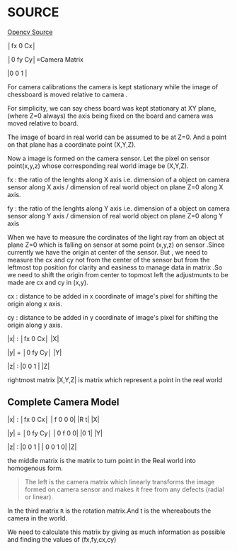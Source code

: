 # SOURCE

[Opencv Source](https://docs.opencv.org/3.1.0/dc/dbb/tutorial_py_calibration.html)

│fx 0 Cx│

│0 fy Cy│=Camera Matrix

|0 0  1 |

For camera calibrations the camera is kept stationary while the image of chessboard is moved relative to camera .

For simplicity, we can say chess board was kept stationary at XY plane, (where Z=0 always) the axis being fixed on the board and camera was moved relative to board. 

The image of board in real world can be assumed to be at Z=0. And a point on that plane has a coordinate point (X,Y,Z).

Now a image is formed on the camera sensor. Let the pixel on sensor point(x,y,z) whose corresponding real world image be (X,Y,Z).

fx : the ratio of the lenghts along X axis i.e. dimension of a object on camera sensor along X axis / dimension of real world object on plane Z=0 along X axis.

fy : the ratio of the lenghts along Y axis i.e. dimension of a object on camera sensor along Y axis / dimension of real world object on plane Z=0 along Y axis

When we have to measure the cordinates of the light ray from an object at plane Z=0 which is falling on sensor at some point (x,y,z) on sensor .Since currently we have the origin at center of the sensor. But , we need to measure the cx and cy not from the center of the sensor but from the leftmost top position for clarity and easiness to manage data in matrix .So we need to shift  the origin from center to topmost left the adjustmunts to be made are cx and cy in (x,y).

cx : distance to be added in x coordinate of image's pixel for shifting the origin along x axis.

cy : distance to be added in y coordinate of image's pixel for shifting the origin along y axis.
 
         
  |x| : │fx 0 Cx│ |X|
  
  |y| = │0 fy Cy│ |Y|
  
  |z| : |0 0  1 | |Z|
         
rightmost matrix |X,Y,Z| is matrix which represent a point in the real world


## Complete Camera Model

  |x| : │fx 0 Cx│ | f 0 0 0| |R t| |X|
  
  |y| = │0 fy Cy│ | 0 f 0 0| |0 1| |Y|
  
  |z| : |0 0  1 | | 0 0 1 0|       |Z|
  
the middle matrix is the matrix to turn point in the Real world into homogenous form.

> The left is the camera matrix which linearly transforms the image formed on camera sensor and makes it free from any defects (radial or linear).

In the third matrix `R` is the rotation matrix.And t is the whereabouts the camera in the world.

We need to calculate this matrix by giving as much information as possible and finding the values of (fx,fy,cx,cy) 

